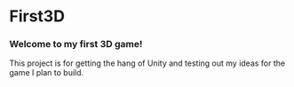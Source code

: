 # First3D

### Welcome to my first 3D game!

This project is for getting the hang of Unity and testing out my ideas for the game I plan to build.